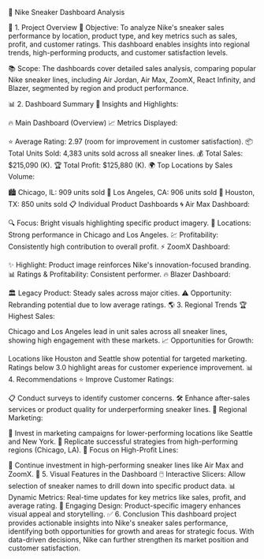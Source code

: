 👟 Nike Sneaker Dashboard Analysis

📌 1. Project Overview
🎯 Objective:
To analyze Nike's sneaker sales performance by location, product type, and key metrics such as sales, profit, and customer ratings. This dashboard enables insights into regional trends, high-performing products, and customer satisfaction levels.

📚 Scope:
The dashboards cover detailed sales analysis, comparing popular Nike sneaker lines, including Air Jordan, Air Max, ZoomX, React Infinity, and Blazer, segmented by region and product performance.

📊 2. Dashboard Summary
📝 Insights and Highlights:

🔥 Main Dashboard (Overview)
📈 Metrics Displayed:

⭐ Average Rating: 2.97 (room for improvement in customer satisfaction).
📦 Total Units Sold: 4,383 units sold across all sneaker lines.
💰 Total Sales: $215,090 (K).
🏆 Total Profit: $125,880 (K).
🌍 Top Locations by Sales Volume:

🏙️ Chicago, IL: 909 units sold
🌴 Los Angeles, CA: 906 units sold
🤠 Houston, TX: 850 units sold
📋 Individual Product Dashboards
🌀 Air Max Dashboard:

🔍 Focus: Bright visuals highlighting specific product imagery.
📍 Locations: Strong performance in Chicago and Los Angeles.
💹 Profitability: Consistently high contribution to overall profit.
⚡ ZoomX Dashboard:

✨ Highlight: Product image reinforces Nike's innovation-focused branding.
📊 Ratings & Profitability: Consistent performer.
🔥 Blazer Dashboard:

🏛️ Legacy Product: Steady sales across major cities.
⚠️ Opportunity: Rebranding potential due to low average ratings.
🌎 3. Regional Trends
🏆 Highest Sales:

Chicago and Los Angeles lead in unit sales across all sneaker lines, showing high engagement with these markets.
📈 Opportunities for Growth:

Locations like Houston and Seattle show potential for targeted marketing.
Ratings below 3.0 highlight areas for customer experience improvement.
📊 4. Recommendations
⭐ Improve Customer Ratings:

📋 Conduct surveys to identify customer concerns.
🛠️ Enhance after-sales services or product quality for underperforming sneaker lines.
📍 Regional Marketing:

🎯 Invest in marketing campaigns for lower-performing locations like Seattle and New York.
🔁 Replicate successful strategies from high-performing regions (Chicago, LA).
💼 Focus on High-Profit Lines:

🚀 Continue investment in high-performing sneaker lines like Air Max and ZoomX.
🎨 5. Visual Features in the Dashboard
🖱️ Interactive Slicers: Allow selection of sneaker names to drill down into specific product data.
📊 Dynamic Metrics: Real-time updates for key metrics like sales, profit, and average rating.
🎨 Engaging Design: Product-specific imagery enhances visual appeal and storytelling.
✅ 6. Conclusion
This dashboard project provides actionable insights into Nike's sneaker sales performance, identifying both opportunities for growth and areas for strategic focus. With data-driven decisions, Nike can further strengthen its market position and customer satisfaction.
